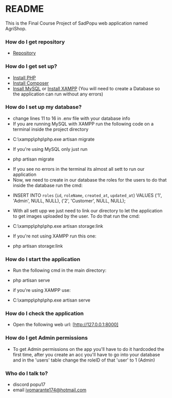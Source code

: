 # README #

This is the Final Course Project of SadPopu web application named AgriShop.

### How do I get repository ###

* [Repository](https://github.com/SadPopu/Final-Course-Project.git)

### How do I get set up? ###

* [Install PHP](https://windows.php.net/index.php)
* [Install Composer](https://getcomposer.org)  
* [Insall MySQL](https://dev.mysql.com/downloads/installer/) or [Install XAMPP](https://sourceforge.net/projects/xampp/) (You will need to create a Database so the application can run without any errors)

### How do I set up my database? ###

* change lines 11 to 16 in .env file with your database info
* If you are running MySQL with XAMPP run the following code on a terminal inside the project directory
 - C:\xampp\php\php.exe artisan migrate
* If you're using MySQL only just run
 - php artisan migrate
* If you see no errors in the terminal its almost all sett to run our application
* Now, we need to create in our database the roles for the users to do that inside the database run the cmd:
 - INSERT INTO `roles` (`id`, `roleName`, `created_at`, `updated_at`) VALUES ('1', 'Admin', NULL, NULL), ('2', 'Customer', NULL, NULL);
* With all sett upp we just need to link our directory to let the application to get images uploaded by the user. To do that run the cmd:
 - C:\xampp\php\php.exe artisan storage:link
* If you're not using XAMPP run this one: 
 - php artisan storage:link

### How do I start the application
* Run the following cmd in the main directory:
 - php artisan serve
* if you're using XAMPP use:
 - C:\xampp\php\php.exe artisan serve

### How do I check the application
* Open the following web url: [http://127.0.0.1:8000]

### How do I get Admin permissions
* To get Admin permissions on the app you'll have to do it hardcoded the first time, after you create an acc you'll have to go into your database and in the 'users' table change the roleID of that 'user' to 1 (Admin)

### Who do I talk to? ###

* discord popu17
* email ivomarante174@hotmail.com

